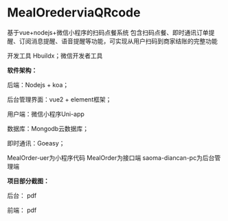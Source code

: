 # MealOrederviaQRcode
基于vue+nodejs+微信小程序的扫码点餐系统
包含扫码点餐、即时通讯订单提醒、订阅消息提醒、语音提醒等功能，可实现从用户扫码到商家结账的完整功能

开发工具 Hbuildx；微信开发者工具

**软件架构：**

后端：Nodejs + koa；

后台管理界面：vue2 + element框架；

用户端：微信小程序Uni-app

数据库：Mongodb云数据库；

即时通讯：Goeasy；

MealOrder-uer为小程序代码
MealOrder为接口端
saoma-diancan-pc为后台管理端

**项目部分截图：**

后台：
pdf

前端：
pdf

